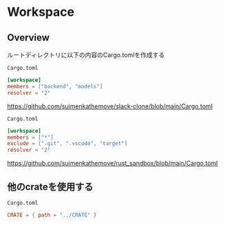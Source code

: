 # Workspace

## Overview

ルートディレクトリに以下の内容のCargo.tomlを作成する

`Cargo.toml`

```toml
[workspace]
members = ["backend", "models"]
resolver = "2"
```

<https://github.com/suimenkathemove/slack-clone/blob/main/Cargo.toml>

`Cargo.toml`

```toml
[workspace]
members = ["*"]
exclude = [".git", ".vscode", "target"]
resolver = "2"
```

<https://github.com/suimenkathemove/rust_sandbox/blob/main/Cargo.toml>

## 他のcrateを使用する

`Cargo.toml`

```toml
CRATE = { path = "../CRATE" }
```
